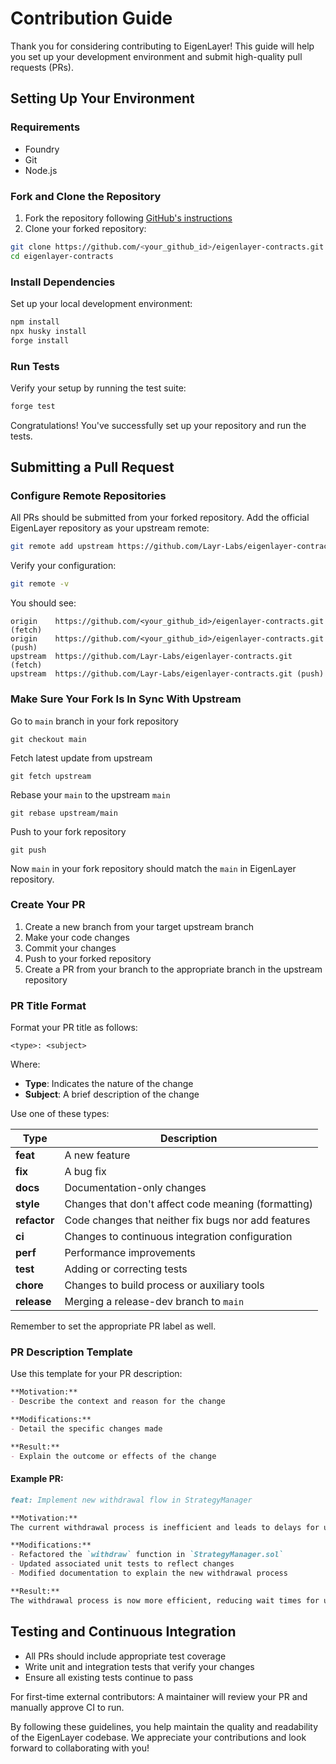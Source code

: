 # Contribution Guide

Thank you for considering contributing to EigenLayer! This guide will help you set up your development environment and submit high-quality pull requests (PRs).

## Setting Up Your Environment

### Requirements

- Foundry
- Git
- Node.js

### Fork and Clone the Repository

1. Fork the repository following [GitHub's instructions](https://docs.github.com/en/pull-requests/collaborating-with-pull-requests/working-with-forks/fork-a-repo)
2. Clone your forked repository:

```bash
git clone https://github.com/<your_github_id>/eigenlayer-contracts.git
cd eigenlayer-contracts
```

### Install Dependencies

Set up your local development environment:

```bash
npm install
npx husky install
forge install
```

### Run Tests

Verify your setup by running the test suite:

```bash
forge test
```

Congratulations! You've successfully set up your repository and run the tests.

## Submitting a Pull Request

### Configure Remote Repositories

All PRs should be submitted from your forked repository. Add the official EigenLayer repository as your upstream remote:

```bash
git remote add upstream https://github.com/Layr-Labs/eigenlayer-contracts.git
```

Verify your configuration:

```bash
git remote -v
```

You should see:
```
origin    https://github.com/<your_github_id>/eigenlayer-contracts.git (fetch)
origin    https://github.com/<your_github_id>/eigenlayer-contracts.git (push)
upstream  https://github.com/Layr-Labs/eigenlayer-contracts.git (fetch)
upstream  https://github.com/Layr-Labs/eigenlayer-contracts.git (push)
```

### Make Sure Your Fork Is In Sync With Upstream

Go to `main` branch in your fork repository

```
git checkout main
```

Fetch latest update from upstream

```
git fetch upstream
```

Rebase your `main` to the upstream `main`

```
git rebase upstream/main
```

Push to your fork repository

```
git push
```

Now `main` in your fork repository should match the `main` in EigenLayer repository.

### Create Your PR

1. Create a new branch from your target upstream branch
2. Make your code changes
3. Commit your changes
4. Push to your forked repository
5. Create a PR from your branch to the appropriate branch in the upstream repository

### PR Title Format

Format your PR title as follows:

```
<type>: <subject>
```

Where:
- **Type**: Indicates the nature of the change
- **Subject**: A brief description of the change

Use one of these types:

| Type | Description |
|------|-------------|
| **feat** | A new feature |
| **fix** | A bug fix |
| **docs** | Documentation-only changes |
| **style** | Changes that don't affect code meaning (formatting) |
| **refactor** | Code changes that neither fix bugs nor add features |
| **ci** | Changes to continuous integration configuration |
| **perf** | Performance improvements |
| **test** | Adding or correcting tests |
| **chore** | Changes to build process or auxiliary tools |
| **release** | Merging a release-dev branch to `main` |

Remember to set the appropriate PR label as well.

### PR Description Template

Use this template for your PR description:

```markdown
**Motivation:**
- Describe the context and reason for the change

**Modifications:**
- Detail the specific changes made

**Result:**
- Explain the outcome or effects of the change
```

#### Example PR:

```markdown
feat: Implement new withdrawal flow in StrategyManager

**Motivation:**
The current withdrawal process is inefficient and leads to delays for users.

**Modifications:**
- Refactored the `withdraw` function in `StrategyManager.sol`
- Updated associated unit tests to reflect changes
- Modified documentation to explain the new withdrawal process

**Result:**
The withdrawal process is now more efficient, reducing wait times for users.
```

## Testing and Continuous Integration

- All PRs should include appropriate test coverage
- Write unit and integration tests that verify your changes
- Ensure all existing tests continue to pass

For first-time external contributors: A maintainer will review your PR and manually approve CI to run.

By following these guidelines, you help maintain the quality and readability of the EigenLayer codebase. We appreciate your contributions and look forward to collaborating with you!
